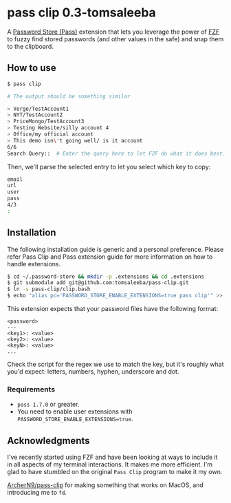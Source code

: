 # pass clip 0.3-tomsaleeba

A [Password Store (Pass)](https://www.passwordstore.org/) extension that lets
you leverage the power of [FZF](https://github.com/junegunn/fzf) to fuzzy find
stored passwords (and other values in the safe) and snap them to the clipboard.

## How to use

```sh
$ pass clip

# The output should be something similar

> Verge/TestAccount1
> NYT/TestAccount2
> PriceMongo/TestAccount3
> Testing Website/silly account 4
> Office/my official account
> This demo isn\'t going well/ is it account
6/6
Search Query::  # Enter the query here to let FZF do what it does best. Magic.
```

Then, we'll parse the selected entry to let you select which key to copy:
```sh
email
url
user
pass
4/3
:
```

## Installation

The following installation guide is generic and a personal preference. Please
refer Pass Clip and Pass extension guide for more information on how to handle
extensions.

```sh
$ cd ~/.password-store && mkdir -p .extensions && cd .extensions
$ git submodule add git@github.com:tomsaleeba/pass-clip.git
$ ln -s pass-clip/clip.bash
$ echo "alias pc='PASSWORD_STORE_ENABLE_EXTENSIONS=true pass clip'" >> ~/.zshrc
```

This extension expects that your password files have the following format:
```
<password>
---
<key1>: <value>
<key2>: <value>
<keyN>: <value>
...
```

Check the script for the regex we use to match the key, but it's roughly what
you'd expect: letters, numbers, hyphen, underscore and dot.

### Requirements

* `pass 1.7.0` or greater.
* You need to enable user extensions with `PASSWORD_STORE_ENABLE_EXTENSIONS=true`.


## Acknowledgments

I've recently started using FZF and have been looking at ways to include it in
all aspects of my terminal interactions. It makes me more efficient. I'm glad to
have stumbled on the original `Pass Clip` program to make it my own.

[ArcherN9/pass-clip](https://github.com/ArcherN9/pass-clip) for making something
that works on MacOS, and introducing me to `fd`.
